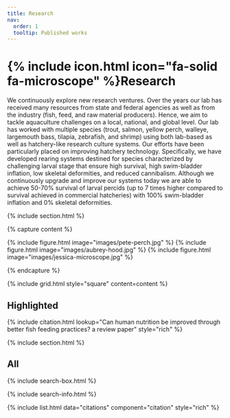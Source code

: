 ```yaml
---
title: Research
nav:
  order: 1
  tooltip: Published works
---
```

# {% include icon.html icon="fa-solid fa-microscope" %}Research

We continuously explore new research ventures. Over the years our lab has received many resources from state and federal agencies as well as from the industry (fish, feed, and raw material producers). Hence, we aim to tackle aquaculture challenges on a local, national, and global level. Our lab has worked with multiple species (trout, salmon, yellow perch, walleye, largemouth bass, tilapia, zebrafish, and shrimp) using both lab-based as well as hatchery-like research culture systems. Our efforts have been particularly placed on improving hatchery technology. Specifically, we have developed rearing systems destined for species characterized by challenging larval stage that ensure high survival, high swim-bladder inflation, low skeletal deformities, and reduced cannibalism. Although we continuously upgrade and improve our systems today we are able to achieve 50-70% survival of larval percids (up to 7 times higher compared to survival achieved in commercial hatcheries) with 100% swim-bladder inflation and 0% skeletal deformities. 

{% include section.html %}

{% capture content %}

{% include figure.html image="images/pete-perch.jpg" %}
{% include figure.html image="images/aubrey-hood.jpg" %}
{% include figure.html image="images/jessica-microscope.jpg" %}

{% endcapture %}

{% include grid.html style="square" content=content %}

## Highlighted

{% include citation.html lookup="Can human nutrition be improved through better fish feeding practices? a review paper" style="rich" %}

{% include section.html %}

## All

{% include search-box.html %}

{% include search-info.html %}

{% include list.html data="citations" component="citation" style="rich" %}
